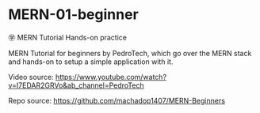 # MERN-01-beginner

㊫ MERN Tutorial Hands-on practice

MERN Tutorial for beginners by PedroTech, which go over the MERN stack and hands-on to setup a simple application with it.

Video source: https://www.youtube.com/watch?v=I7EDAR2GRVo&ab_channel=PedroTech

Repo source: https://github.com/machadop1407/MERN-Beginners
